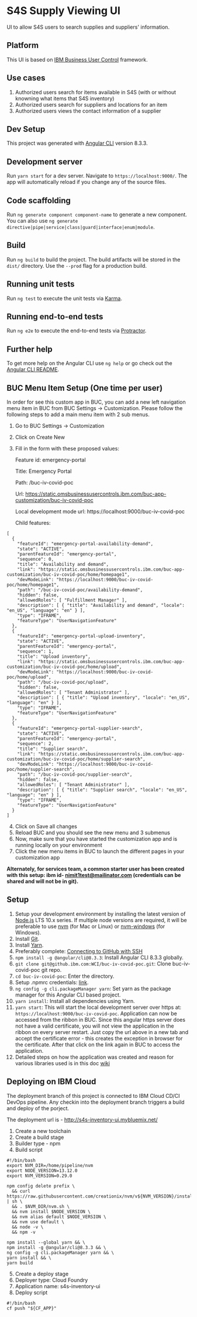 # S4S Supply Viewing UI

UI to allow S4S users to search supplies and suppliers' information.

## Platform

This UI is based on [IBM Business User Control](https://mediacenter.ibm.com/media/IBM+Order+Management+-+OMS+Business+User+Controls+overview/0_9ddzh4ku) framework.

## Use cases

1. Authorized users search for items available in S4S (with or without knowning what items that S4S inventory)
2. Authorized users search for suppliers and locations for an item
3. Authorized users views the contact information of a supplier

## Dev Setup 

This project was generated with [Angular CLI](https://github.com/angular/angular-cli) version 8.3.3.

## Development server

Run `yarn start` for a dev server. Navigate to `https://localhost:9000/`. The app will automatically reload if you change any of the source files.

## Code scaffolding

Run `ng generate component component-name` to generate a new component. You can also use `ng generate directive|pipe|service|class|guard|interface|enum|module`.

## Build

Run `ng build` to build the project. The build artifacts will be stored in the `dist/` directory. Use the `--prod` flag for a production build.

## Running unit tests

Run `ng test` to execute the unit tests via [Karma](https://karma-runner.github.io).

## Running end-to-end tests

Run `ng e2e` to execute the end-to-end tests via [Protractor](http://www.protractortest.org/).

## Further help

To get more help on the Angular CLI use `ng help` or go check out the [Angular CLI README](https://github.com/angular/angular-cli/blob/master/README.md).

## BUC Menu Item Setup (One time per user)

In order for see this custom app in BUC, you can add a new left navigation menu item in BUC from BUC Settings -> Customization. Please follow the following steps to add a main menu item with 2 sub menus.


1. Go to BUC Settings -> Customization
2. Click on Create New
3. Fill in the form with these proposed values:

    Feature id: emergency-portal

    Title: Emergency Portal

    Path: /buc-iv-covid-poc

    Url: https://static.omsbusinessusercontrols.ibm.com/buc-app-customization/buc-iv-covid-poc

    Local development mode url: https://localhost:9000/buc-iv-covid-poc

    Child features:
```
[
  {
    "featureId": "emergency-portal-availability-demand",
    "state": "ACTIVE",
    "parentFeatureId": "emergency-portal",
    "sequence": 0,
    "title": "Availability and demand",
    "link": "https://static.omsbusinessusercontrols.ibm.com/buc-app-customization/buc-iv-covid-poc/home/homepage1",
    "devModeLink": "https://localhost:9000/buc-iv-covid-poc/home/homepage1",
    "path": "/buc-iv-covid-poc/availability-demand",
    "hidden": false,
    "allowedRoles": [ "Fulfillment Manager" ],
    "description": [ { "title": "Availability and demand", "locale": "en_US", "language": "en" } ],
    "type": "IFRAME",
    "featureType": "UserNavigationFeature"
  },
  {
    "featureId": "emergency-portal-upload-inventory",
    "state": "ACTIVE",
    "parentFeatureId": "emergency-portal",
    "sequence": 1,
    "title": "Upload inventory",
    "link": "https://static.omsbusinessusercontrols.ibm.com/buc-app-customization/buc-iv-covid-poc/home/upload",
    "devModeLink": "https://localhost:9000/buc-iv-covid-poc/home/upload",
    "path": "/buc-iv-covid-poc/upload",
    "hidden": false,
    "allowedRoles": [ "Tenant Administrator" ],
    "description": [ { "title": "Upload inventory", "locale": "en_US", "language": "en" } ],
    "type": "IFRAME",
    "featureType": "UserNavigationFeature"
  },
  {
    "featureId": "emergency-portal-supplier-search",
    "state": "ACTIVE",
    "parentFeatureId": "emergency-portal",
    "sequence": 2,
    "title": "Supplier search",
    "link": "https://static.omsbusinessusercontrols.ibm.com/buc-app-customization/buc-iv-covid-poc/home/supplier-search",
    "devModeLink": "https://localhost:9000/buc-iv-covid-poc/home/supplier-search",
    "path": "/buc-iv-covid-poc/supplier-search",
    "hidden": false,
    "allowedRoles": [ "Tenant Administrator" ],
    "description": [ { "title": "Supplier search", "locale": "en_US", "language": "en" } ],
    "type": "IFRAME",
    "featureType": "UserNavigationFeature"
  }
]
```

4. Click on Save all changes
5. Reload BUC and you should see the new menu and 3 submenus
6. Now, make sure that you have started the customization app and is running locally on your environment
7. Click the new menu items in BUC to launch the different pages in your customization app

**Alternately, for services team, a common starter user has been created with this setup: ibm id- nimit1test@mailinator.com (credentials can be shared and will not be in git).**

## Setup

1. Setup your development environment by installing the latest version of [Node.js](https://nodejs.org/en/download/releases/) LTS 10.x series. If multiple node versions are required, it will be preferable to use [nvm](https://github.com/nvm-sh/nvm) (for Mac or Linux) or [nvm-windows](https://github.com/coreybutler/nvm-windows) (for Windows).
2. Install [Git](https://git-scm.com/).
3. Install [Yarn](https://yarnpkg.com/en/docs/install).
4. Preferably complete: [Connecting to GitHub with SSH](https://help.github.com/en/articles/connecting-to-github-with-ssh)
5. `npm install -g @angular/cli@8.3.3`: Install Angular CLI 8.3.3 globally.
6. `git clone git@github.ibm.com:WCI/buc-iv-covid-poc.git`: Clone buc-iv-covid-poc git repo.
7. `cd buc-iv-covid-poc`: Enter the directory.
8. Setup .npmrc credentials: [link](https://github.ibm.com/WCI/buc-lib-angular/wiki/Adding-or-modifying-.npmrc-file).
9. `ng config -g cli.packageManager yarn`: Set yarn as the package manager for this Angular CLI based project.
10. `yarn install`: Install all dependencies using Yarn.
11. `yarn start`: This will start the local development server over https at: `https://localhost:9000/buc-iv-covid-poc`. Application can now be accessed from the ribbon in BUC. Since this angular https server does not have a valid certificate, you will not view the application in the ribbon on every server restart. Just copy the url above in a new tab and accept the certificate error - this creates the exception in browser for the certificate. After that click on the link again in BUC to access the application.
12. Detailed steps on how the application was created and reason for various libraries used is in this doc [wiki](https://github.ibm.com/WCI/buc-lib-angular/wiki/Utilizing-buc-library-in-any-angular-application)


## Deploying on IBM Cloud

The deployment branch of this project is connected to IBM Cloud CD/CI DevOps pipeline. Any checkin into the deployment branch triggers a build and deploy of the porject. 

The deployment url is - http://s4s-inventory-ui.mybluemix.net/

1. Create a new toolchain 
2. Create a build stage
3. Builder type - npm
4. Build script
```
#!/bin/bash
export NVM_DIR=/home/pipeline/nvm
export NODE_VERSION=13.12.0
export NVM_VERSION=0.29.0

npm config delete prefix \
  && curl https://raw.githubusercontent.com/creationix/nvm/v${NVM_VERSION}/install.sh | sh \
  && . $NVM_DIR/nvm.sh \
  && nvm install $NODE_VERSION \
  && nvm alias default $NODE_VERSION \
  && nvm use default \
  && node -v \
  && npm -v

npm install --global yarn && \
npm install -g @angular/cli@8.3.3 && \
ng config -g cli.packageManager yarn && \
yarn install && \
yarn build
```

5. Create a deploy stage
6. Deployer type: Cloud Foundry
7. Application name: s4s-inventory-ui
8. Deploy script
```
#!/bin/bash
cf push "${CF_APP}"

```
